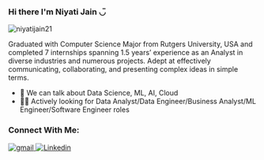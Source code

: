 ### Hi there I'm Niyati Jain ◡̈

<p align="left"> <img src="https://komarev.com/ghpvc/?username=niyatijain21&label=Profile%20views&style=flat" alt="niyatijain21" /> </p>
<p>
Graduated with Computer Science Major from Rutgers University, USA and completed 7 internships spanning 1.5 years’ experience as an Analyst in diverse industries and numerous projects. Adept at effectively communicating, collaborating, and presenting complex ideas in simple terms.</p>


- 💬 We can talk about Data Science, ML, AI, Cloud
- 👨‍💻 Actively looking for Data Analyst/Data Engineer/Business Analyst/ML Engineer/Software Engineer roles


### Connect With Me:
<!--
<a href="https://twitter.com/Aishwar48942221" target="_blank">
<img src=https://img.shields.io/badge/twitter-%2300acee.svg?&style=for-the-badge&logo=twitter&logoColor=white alt=twitter style="margin-bottom: 5px;" />
</a> -->
<a href="mailto:niyatijain2104@gmail.com?hl=en" target="_blank">
<img src=https://img.shields.io/badge/gmail-%23DC493C.svg?&style=for-the-badge&logo=gmail&logoColor=white alt=gmail style="margin-bottom: 5px;" />
</a>
<a href="https://www.linkedin.com/in/niyatijain21/" target="_blank">
<img src=https://img.shields.io/badge/linkedin-%231E77B5.svg?&style=for-the-badge&logo=linkedin&logoColor=white alt=Linkedin style="margin-bottom: 5px;" />
</a>
